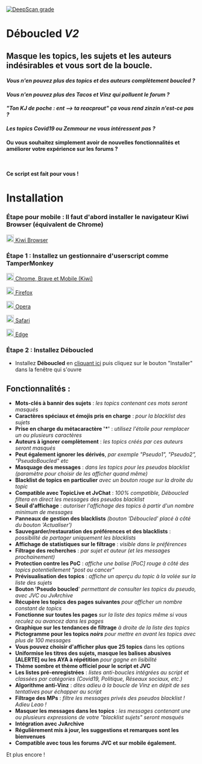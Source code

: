 [![DeepScan grade](https://deepscan.io/api/teams/16229/projects/19461/branches/505944/badge/grade.svg)](https://deepscan.io/dashboard#view=project&tid=16229&pid=19461&bid=505944)

# **Déboucled** *V2*

## Masque les topics, les sujets et les auteurs indésirables et vous sort de la boucle.

#### *Vous n'en pouvez plus des topics et des auteurs complètement boucled ?*
#### *Vous n'en pouvez plus des Tacos et Vinz qui polluent le forum ?*
#### *"Ton KJ de poche : ent --> ta reacprout" ça vous rend zinzin n'est-ce pas ?*
#### *Les topics Covid19 ou Zemmour ne vous intéressent pas ?*
#### Ou vous souhaitez simplement avoir de nouvelles fonctionnalités et améliorer votre expérience sur les forums ?

<br/>

**Ce script est fait pour vous !**

# Installation

### Étape pour mobile : Il faut d'abord installer le navigateur **Kiwi Browser** (équivalent de Chrome)

<a href="https://play.google.com/store/apps/details?id=com.kiwibrowser.browser" target="_blank"><img src="https://kiwibrowser.com/wp-content/uploads/2019/09/cropped-Favicon-512x512-32x32.png" alt="Chrome" width="20"/> Kiwi Browser</a>

### Étape 1 : Installez un gestionnaire d'userscript comme **TamperMonkey**

<a href="https://chrome.google.com/webstore/detail/tampermonkey/dhdgffkkebhmkfjojejmpbldmpobfkfo?hl=fr" target="_blank"><img src="https://upload.wikimedia.org/wikipedia/commons/e/e1/Google_Chrome_icon_%28February_2022%29.svg" alt="Chrome" width="20"/> Chrome, Brave et Mobile (Kiwi)</a>

<a href="https://addons.mozilla.org/fr/firefox/addon/tampermonkey/" target="_blank"><img src="https://upload.wikimedia.org/wikipedia/commons/a/a0/Firefox_logo%2C_2019.svg" alt="Firefox" width="20"/> Firefox</a>

<a href="https://addons.opera.com/fr/extensions/details/tampermonkey-beta/?display=en/" target="_blank"><img src="https://upload.wikimedia.org/wikipedia/commons/4/49/Opera_2015_icon.svg" alt="Opera" width="20"/> Opera</a>

<a href="https://apps.apple.com/app/apple-store/id1482490089?pt=117945903&ct=tm.net&mt=8/" target="_blank"><img src="https://upload.wikimedia.org/wikipedia/en/7/71/Safari_14_icon.png" alt="Safari" width="20"/> Safari</a>

<a href="https://microsoftedge.microsoft.com/addons/detail/tampermonkey/iikmkjmpaadaobahmlepeloendndfphd/" target="_blank"><img src="https://upload.wikimedia.org/wikipedia/commons/9/98/Microsoft_Edge_logo_%282019%29.svg" alt="Edge" width="20"/> Edge</a>

### Étape 2 : Installez **Déboucled**

- Installez **Déboucled** en [cliquant ici](https://github.com/Rand0max/deboucled/raw/master/deboucled.user.js) puis cliquez sur le bouton "Installer" dans la fenêtre qui s'ouvre

## Fonctionnalités :

- **Mots-clés à bannir des sujets** : *les topics contenant ces mots seront masqués*
- **Caractères spéciaux et émojis pris en charge** : *pour la blacklist des sujets*
- **Prise en charge du métacaractère '\*'** : *utilisez l'étoile pour remplacer un ou plusieurs caractères*
- **Auteurs à ignorer complètement** : *les topics créés par ces auteurs seront masqués*
- **Peut également ignorer les dérivés**, *par exemple "Pseudo1", "Pseudo2", "PseudoBoucled" etc*
- **Masquage des messages** : *dans les topics pour les pseudos blacklist (paramètre pour choisir de les afficher quand même)*
- **Blacklist de topics en particulier** *avec un bouton rouge sur la droite du topic*
- **Compatible avec TopicLive et JvChat** : *100% compatible, Déboucled filtera en direct les messages des pseudos blacklist*
- **Seuil d'affichage** : *autoriser l'affichage des topics à partir d'un nombre minimum de messages*
- **Panneaux de gestion des blacklists** *(bouton 'Déboucled' placé à côté du bouton 'Actualiser')*
- **Sauvegarder/restauration des préférences et des blacklists** : *possibilité de partager uniquement les blacklists*
- **Affichage de statistiques sur le filtrage** : *visible dans le préférences*
- **Filtrage des recherches** : *par sujet et auteur (et les messages prochainement)*
- **Protection contre les PoC** : *affiche une balise [PoC] rouge à côté des topics potentiellement "post ou cancer"*
- **Prévisualisation des topics** : *affiche un aperçu du topic à la volée sur la liste des sujets*
- **Bouton 'Pseudo boucled**' *permettant de consulter les topics du pseudo, avec JVC ou JvArchive*
- **Récupère les topics des pages suivantes** *pour afficher un nombre constant de topics*
- **Fonctionne sur toutes les pages** *sur la liste des topics même si vous reculez ou avancez dans les pages*
- **Graphique sur les tendances de filtrage** *à droite de la liste des topics*
- **Pictogramme pour les topics *noirs*** *pour mettre en avant les topics avec plus de 100 messages*
- **Vous pouvez choisir d'afficher plus que 25 topics** dans les options
- **Uniformise les titres des sujets, masque les balises abusives [ALERTE] ou les AYA à répétition** *pour gagne en lisibilité*
- **Thème sombre et thème officiel pour le script et JVC**
- **Les listes pré-enregistrées** : *listes anti-boucles intégrées au script et classées par catégories (Covid19, Politique, Réseaux sociaux, etc.)*
- **Algorithme anti-Vinz** : *dites adieu à la boucle de Vinz en dépit de ses tentatives pour échapper au script*
- **Filtrage des MPs** : *filtre les messages privés des pseudos blacklist ! Adieu Leao !*
- **Masquer les messages dans les topics** : *les messages contenant une ou plusieurs expressions de votre "blacklist sujets" seront masqués*
- **Intégration avec JvArchive**
- **Régulièrement mis à jour, les suggestions et remarques sont les bienvenues**
- **Compatible avec tous les forums JVC et sur mobile également.**

Et plus encore !